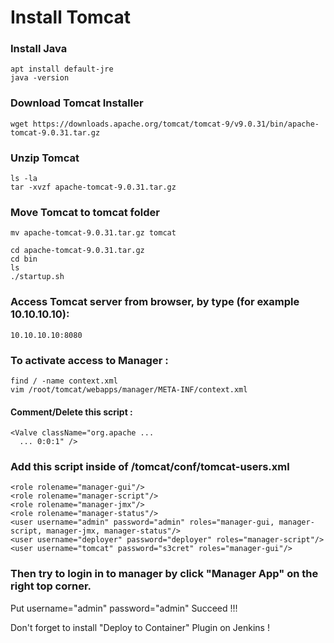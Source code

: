 # Install Tomcat

### Install Java
	apt install default-jre
	java -version

### Download Tomcat Installer
	wget https://downloads.apache.org/tomcat/tomcat-9/v9.0.31/bin/apache-tomcat-9.0.31.tar.gz
	
### Unzip Tomcat
	ls -la
	tar -xvzf apache-tomcat-9.0.31.tar.gz

### Move Tomcat to tomcat folder
	mv apache-tomcat-9.0.31.tar.gz tomcat
	
	cd apache-tomcat-9.0.31.tar.gz
	cd bin
	ls
	./startup.sh

### Access Tomcat server from browser, by type (for example 10.10.10.10):
	10.10.10.10:8080
	
### To activate access to Manager :
	find / -name context.xml
	vim /root/tomcat/webapps/manager/META-INF/context.xml
#### Comment/Delete this script :
	<Valve className="org.apache ... 
      ... 0:0:1" />
  				
### Add this script inside of /tomcat/conf/tomcat-users.xml
	<role rolename="manager-gui"/>
	<role rolename="manager-script"/>
	<role rolename="manager-jmx"/>
	<role rolename="manager-status"/>
	<user username="admin" password="admin" roles="manager-gui, manager-script, manager-jmx, manager-status"/>
	<user username="deployer" password="deployer" roles="manager-script"/>
	<user username="tomcat" password="s3cret" roles="manager-gui"/>

### Then try to login in to manager by click "Manager App" on the right top corner.
Put username="admin" password="admin"
Succeed !!!

Don't forget to install "Deploy to Container" Plugin on Jenkins !

